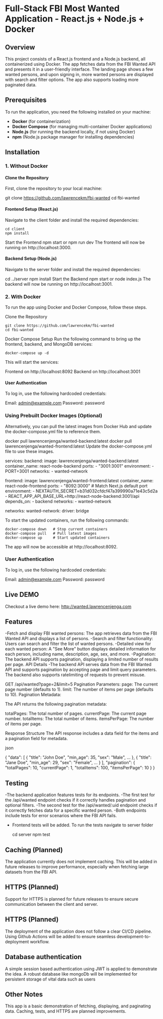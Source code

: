 # Full-Stack FBI Most Wanted Application - React.js + Node.js + Docker

## Overview
This project consists of a React.js frontend and a Node.js backend, all containerized using Docker. The app fetches data from the FBI Wanted API and presents it in a user-friendly interface. The landing page shows a few wanted persons, and upon signing in, more wanted persons are displayed with search and filter options. The app also supports loading more paginated data.

## Prerequisites
To run the application, you need the following installed on your machine:
- **Docker** (for containerization)
- **Docker Compose** (for managing multi-container Docker applications)
- **Node.js** (for running the backend locally, if not using Docker)
- **npm** (Node.js package manager for installing dependencies)

## Installation

### 1. Without Docker
#### Clone the Repository
First, clone the repository to your local machine:

  git clone https://github.com/lawrencekm/fbi-wanted
  cd fbi-wanted


#### Frontend Setup (React.js)

Navigate to the client folder and install the required dependencies:

    cd client
    npm install
Start the Frontend
    npm start or npm run dev
The frontend will now be running on http://localhost:3000.


#### Backend Setup (Node.js)
Navigate to the server folder and install the required dependencies:

  cd ../server
  npm install
Start the Backend
  npm start or node index.js
The backend will now be running on http://localhost:3001.

### 2. With Docker
To run the app using Docker and Docker Compose, follow these steps.

Clone the Repository

    git clone https://github.com/lawrencekm/fbi-wanted
    cd fbi-wanted
Docker Compose Setup
Run the following command to bring up the frontend, backend, and MongoDB services:

    docker-compose up -d
This will start the services:

Frontend on http://localhost:8092
Backend on http://localhost:3001

#### User Authentication
To log in, use the following hardcoded credentials:

Email: admin@example.com
Password: password


### Using Prebuilt Docker Images (Optional)
Alternatively, you can pull the latest images from Docker Hub and update the docker-compose.yml file to reference them.

docker pull lawrencenjenga/wanted-backend:latest
docker pull lawrencenjenga/wanted-frontend:latest
Update the docker-compose.yml file to use these images.

services:
  backend:
    image: lawrencenjenga/wanted-backend:latest
    container_name: react-node-backend
    ports:
      - "3001:3001"
    environment:
      - PORT=3001
    networks:
      - wanted-network

  frontend:
    image: lawrencenjenga/wanted-frontend:latest
    container_name: react-node-frontend
    ports:
      - "8092:3000"  # Match Next.js default port
    environment:
      - NEXTAUTH_SECRET=b31d032cfdcf47a399990a71e43c5d2a
      - REACT_APP_API_BASE_URL=http://react-node-backend:3001/api
    depends_on:
      - backend
    networks:
      - wanted-network

networks:
  wanted-network:
    driver: bridge

To start the updated containers, run the following commands:

    docker-compose down   # Stop current containers
    docker-compose pull   # Pull latest images
    docker-compose up     # Start updated containers
The app will now be accessible at http://localhost:8092.
### User Authentication
To log in, use the following hardcoded credentials:

Email: admin@example.com
Password: password


## Live DEMO
Checkout a live demo here: 
http://wanted.lawrencenjenga.com 


## Features
-Fetch and display FBI wanted persons: The app retrieves data from the FBI Wanted API and displays a list of persons.
-Search and filter functionality: Users can search and filter the list of wanted persons.
-Detailed view for each wanted person: A "See More" button displays detailed information for each person, including name, description, age, sex, and more.
-Pagination: The backend API supports pagination, displaying a limited number of results per page.
API Details
-The backend API serves data from the FBI Wanted API and supports pagination by accepting page and limit query parameters. The backend also supports ratelimiting of requests to prevent misuse.

GET /api/wanted?page=2&limit=5
  Pagination Parameters:
  page: The current page number (defaults to 1).
  limit: The number of items per page (defaults to 10).
  Pagination Metadata:

The API returns the following pagination metadata:

  totalPages: The total number of pages.
  currentPage: The current page number.
  totalItems: The total number of items.
  itemsPerPage: The number of items per page.

Response Structure
 The API response includes a data field for the items and a pagination field for metadata.

  json

  {
    "data": [
      { "title": "John Doe", "min_age": 35, "sex": "Male", ... },
      { "title": "Jane Doe", "min_age": 29, "sex": "Female", ... }
    ],
    "pagination": {
      "totalPages": 10,
      "currentPage": 1,
      "totalItems": 100,
      "itemsPerPage": 10
    }
  }



## Testing
-The backend application features tests for its endpoints.
-The first test for the /api/wanted endpoint checks if it correctly handles pagination and optional filters.
-The second test for the /api/wanted/:uid endpoint checks if it correctly fetches data for a specific wanted person.
-Both endpoints include tests for error scenarios where the FBI API fails.
- Frontend tests will be added.
To run the tests navigate to server folder

  cd server
  npm test

## Caching (Planned)
The application currently does not implement caching. This will be added in future releases to improve performance, especially when fetching large datasets from the FBI API.

## HTTPS (Planned)
Support for HTTPS is planned for future releases to ensure secure communication between the client and server.

## HTTPS (Planned)
The deployment of the application does not follow a clear CI/CD pipeline. Using Github Actions will be added to ensure seamless development-to-deployment workflow.

## Database authentication
A simple session based authentication using JWT is applied to demonstrate the idea. A robust database like mongoDb will be implemented for persistent storage of vital data such as users


## Other Notes
This app is a basic demonstration of fetching, displaying, and paginating data.
Caching, tests, and HTTPS are planned improvements.